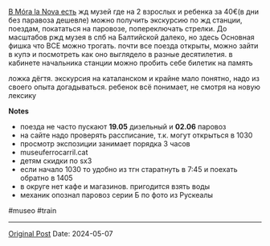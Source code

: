 [В Móra la Nova есть](2006.md) жд музей где на 2 взрослых и ребенка за 40€(в дни без паравоза дешевле) можно получить экскурсию по жд станции, поездам, покататься на паровозе, попереключать стрелки. До масштабов ржд музея в спб на Балтийской далеко, но здесь Основная фишка что ВСЕ можно трогать. почти все поезда открыты, можно зайти в купэ и посмотреть как оно выглядело в разные десятилетия. в кабинете начальника станции можно пробить себе билетик на память

ложка дёгтя. экскурсия на каталанском и крайне мало понятно, надо из своего опыта догадываться. ребенок всё понимает, не смотря на новую лексику

**Notes**
* поезда не часто пускают **19.05** дизельный и **02.06** паровоз
* на сайте надо проверять рассписание, т.к. могут открыться в 1030
* просмотр экспозиции занимает порядка 3 часов
* museuferrocarril.cat
* детям скидки по sx3
* если начало 1030 то удобно из тгн старатнуть в 7:45 и поехать обратно в 1405
* в округе нет кафе и магазинов. пригодится взять воды
* механик опознал паровоз серии Б по фото из Рускеалы 

#museo #train

---
[Original Post](https://t.me/lev2tarragona/2173)
Date: 2024-05-07
